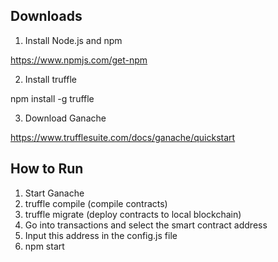
## Downloads

1. Install Node.js and npm

https://www.npmjs.com/get-npm

2. Install truffle

npm install -g truffle 

3. Download Ganache

https://www.trufflesuite.com/docs/ganache/quickstart


## How to Run

1. Start Ganache
2. truffle compile (compile contracts)
3. truffle migrate (deploy contracts to local blockchain)
4. Go into transactions and select the smart contract address
5. Input this address in the config.js file
6. npm start
